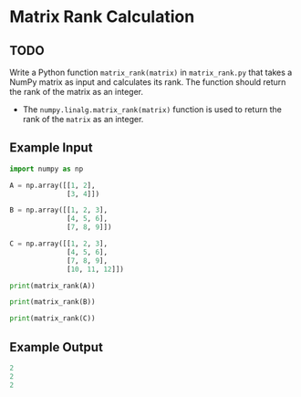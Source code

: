 # Matrix Rank Calculation

## TODO

Write a Python function `matrix_rank(matrix)` in `matrix_rank.py` that takes a NumPy matrix as input and calculates its rank. The function should return the rank of the matrix as an integer.

- The `numpy.linalg.matrix_rank(matrix)` function is used to return the rank of the `matrix` as an integer.

## Example Input

```python
import numpy as np

A = np.array([[1, 2],
              [3, 4]])

B = np.array([[1, 2, 3],
              [4, 5, 6],
              [7, 8, 9]])

C = np.array([[1, 2, 3],
              [4, 5, 6],
              [7, 8, 9],
              [10, 11, 12]])

print(matrix_rank(A))

print(matrix_rank(B))

print(matrix_rank(C))
```

## Example Output

```lua
2
2
2
```
